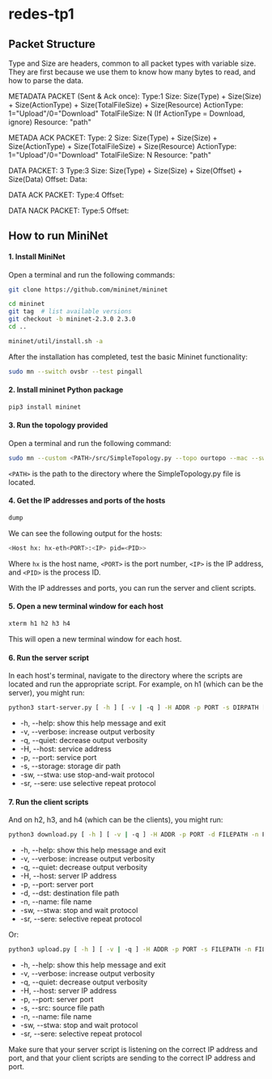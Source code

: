 # redes-tp1
## Packet Structure
Type and Size are headers, common to all packet types with variable size.
They are first because we use them to know how many bytes to read, and how to parse the data.

METADATA PACKET (Sent & Ack once):
Type:1
Size: Size(Type) + Size(Size) + Size(ActionType) + Size(TotalFileSize) + Size(Resource)
ActionType: 1="Upload"/0="Download"
TotalFileSize: N (If ActionType = Download, ignore)
Resource: "path"


METADA ACK PACKET:
Type: 2
Size: Size(Type) + Size(Size) + Size(ActionType) + Size(TotalFileSize) + Size(Resource)
ActionType: 1="Upload"/0="Download"
TotalFileSize: N
Resource: "path"
    
DATA PACKET: 3
Type:3
Size: Size(Type) + Size(Size) + Size(Offset) + Size(Data)
Offset: 
Data: 

DATA ACK PACKET: 
Type:4
Offset: 

DATA NACK PACKET: 
Type:5
Offset: 

## How to run MiniNet
#### 1. Install MiniNet
Open a terminal and run the following commands:
```bash
git clone https://github.com/mininet/mininet
```
```bash
cd mininet
git tag  # list available versions
git checkout -b mininet-2.3.0 2.3.0 
cd ..
```
```bash
mininet/util/install.sh -a
```
After the installation has completed, test the basic Mininet functionality:
```bash
sudo mn --switch ovsbr --test pingall
```
#### 2. Install mininet Python package
```bash
pip3 install mininet
```
#### 3. Run the topology provided
Open a terminal and run the following command:
```bash
sudo mn --custom <PATH>/src/SimpleTopology.py --topo ourtopo --mac --switch ovsk --link tc
```
`<PATH>` is the path to the directory where the SimpleTopology.py file is located.
#### 4. Get the IP addresses and ports of the hosts
```bash
dump
```
We can see the following output for the hosts:
```bash
<Host hx: hx-eth<PORT>:<IP> pid=<PID>>
```
Where `hx` is the host name, `<PORT>` is the port number, `<IP>` is the IP address, and `<PID>` is the process ID.

With the IP addresses and ports, you can run the server and client scripts. 
#### 5. Open a new terminal window for each host
```bash
xterm h1 h2 h3 h4
```
This will open a new terminal window for each host.
#### 6. Run the server script
In each host's terminal, navigate to the directory where the scripts are located and run 
the appropriate script. For example, on h1 (which can be the server), you might run:
```bash
python3 start-server.py [ -h ] [ -v | -q ] -H ADDR -p PORT -s DIRPATH [ -sw | -sr ]
```
* -h, --help: show this help message and exit
* -v, --verbose: increase output verbosity
* -q, --quiet: decrease output verbosity
* -H, --host: service address
* -p, --port: service port
* -s, --storage: storage dir path
* -sw, --stwa: use stop-and-wait protocol
* -sr, --sere: use selective repeat protocol
#### 7. Run the client scripts
And on h2, h3, and h4 (which can be the clients), you might run:
```bash
python3 download.py [ -h ] [ -v | -q ] -H ADDR -p PORT -d FILEPATH -n FILENAME [ -sw | -sr ]
```
* -h, --help: show this help message and exit
* -v, --verbose: increase output verbosity
* -q, --quiet: decrease output verbosity
* -H, --host: server IP address
* -p, --port: server port
* -d, --dst: destination file path
* -n, --name: file name
* -sw, --stwa: stop and wait protocol
* -sr, --sere: selective repeat protocol

Or:
```bash
python3 upload.py [ -h ] [ -v | -q ] -H ADDR -p PORT -s FILEPATH -n FILENAME [ -sw | -sr ]
```
* -h, --help: show this help message and exit
* -v, --verbose: increase output verbosity
* -q, --quiet: decrease output verbosity
* -H, --host: server IP address
* -p, --port: server port
* -s, --src: source file path
* -n, --name: file name
* -sw, --stwa: stop and wait protocol
* -sr, --sere: selective repeat protocol

Make sure that your server script is listening on the correct IP address and port, and 
that your client scripts are sending to the correct IP address and port.